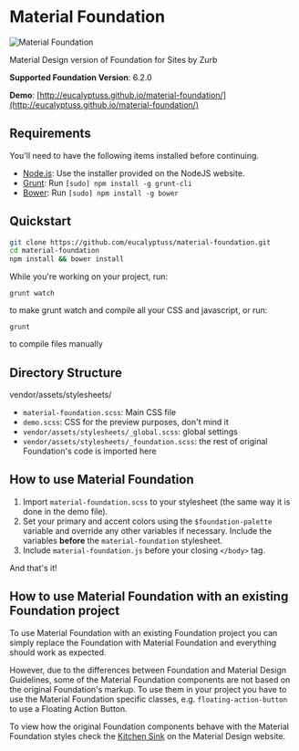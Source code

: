 Material Foundation
===================

![Material Foundation](https://github.com/eucalyptuss/material-foundation/raw/master/images/cover.png?raw=true)

Material Design version of Foundation for Sites by Zurb

**Supported Foundation Version**: 6.2.0

**Demo**: [http://eucalyptuss.github.io/material-foundation/](http://eucalyptuss.github.io/material-foundation/)

## Requirements

You'll need to have the following items installed before continuing.

  * [Node.js](http://nodejs.org): Use the installer provided on the NodeJS website.
  * [Grunt](http://gruntjs.com/): Run `[sudo] npm install -g grunt-cli`
  * [Bower](http://bower.io): Run `[sudo] npm install -g bower`

## Quickstart

```bash
git clone https://github.com/eucalyptuss/material-foundation.git
cd material-foundation
npm install && bower install
```

While you're working on your project, run:

`grunt watch`

to make grunt watch and compile all your CSS and javascript, or run:

`grunt`

to compile files manually

## Directory Structure

vendor/assets/stylesheets/

  * `material-foundation.scss`: Main CSS file
  * `demo.scss`: CSS for the preview purposes, don't mind it
  * `vendor/assets/stylesheets/_global.scss`: global settings
  * `vendor/assets/stylesheets/_foundation.scss`: the rest of original Foundation's code is imported here

## How to use Material Foundation

1. Import `material-foundation.scss` to your stylesheet (the same way it is done in the demo file).
2. Set your primary and accent colors using the `$foundation-palette` variable and override any other variables if necessary. Include the variables **before** the `material-foundation` stylesheet.
3. Include `material-foundation.js` before your closing `</body>` tag.

And that's it!

## How to use Material Foundation with an existing Foundation project

To use Material Foundation with an existing Foundation project you can simply replace the Foundation with Material Foundation and everything should work as expected.

However, due to the differences between Foundation and Material Design Guidelines, some of the Material Foundation components are not based on the original Foundation's markup. To use them in your project you have to use the Material Foundation specific classes, e.g. `floating-action-button` to use a Floating Action Button.

To view how the original Foundation components behave with the Material Foundation styles check the [Kitchen Sink]((http://eucalyptuss.github.io/material-foundation/kitchen-sink.html)) on the Material Design website. 
